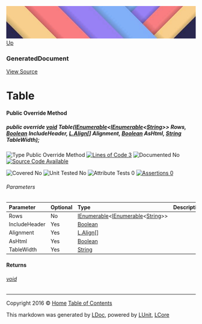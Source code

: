 ![](../Content/LDoc-banner-small.png "")
[Up](GeneratedDocument.md)

### GeneratedDocument
[View Source](../Markdown/Generators/GeneratedDocument.cs)

# Table

#### Public Override Method

##### public override <a href="https://msdn.microsoft.com/en-us/library/system.void.aspx" alt="">void</a> Table(<a href="https://msdn.microsoft.com/en-us/library/78dfe2yb.aspx" alt="" target="_blank">IEnumerable</a>&lt;<a href="https://msdn.microsoft.com/en-us/library/78dfe2yb.aspx" alt="" target="_blank">IEnumerable</a>&lt;<a href="https://msdn.microsoft.com/en-us/library/system.string.aspx" alt="">String</a>&gt;&gt; Rows, <a href="https://msdn.microsoft.com/en-us/library/system.boolean.aspx" alt="">Boolean</a> IncludeHeader, <a href="https://www.google.com/#q=C%23+LCore.Extensions.L.Align" alt="Search for 'LCore.Extensions.L.Align'" target="_blank">L.Align</a>[] Alignment, <a href="https://msdn.microsoft.com/en-us/library/system.boolean.aspx" alt="">Boolean</a> AsHtml, <a href="https://msdn.microsoft.com/en-us/library/system.string.aspx" alt="">String</a> TableWidth);

![Type Public Override Method](http://b.repl.ca/v1/Type-Public%20Override%20Method-blue.png "") [![Lines of Code 3](http://b.repl.ca/v1/Lines%20of%20Code-3-blue.png "")](../Markdown/Generators/GeneratedDocument.cs#L36)    ![Documented No](http://b.repl.ca/v1/Documented-No-red.png "") [![Source Code Available](http://b.repl.ca/v1/Source%20Code-Available-brightgreen.png "")](../Markdown/Generators/GeneratedDocument.cs#L36)

![Covered No](http://b.repl.ca/v1/Covered-No-red.png "") ![Unit Tested No](http://b.repl.ca/v1/Unit%20Tested-No-lightgrey.png "") ![Attribute Tests 0](http://b.repl.ca/v1/Attribute%20Tests-0-lightgrey.png "") [![Assertions 0](http://b.repl.ca/v1/Assertions-0-lightgrey.png "")](../Markdown/Generators/GeneratedDocument.cs)

###### Parameters

Parameter | Optional | Type | Description
:---  | :---  | :---  | :--- 
Rows | No | <a href="https://msdn.microsoft.com/en-us/library/78dfe2yb.aspx" alt="" target="_blank">IEnumerable</a>&lt;<a href="https://msdn.microsoft.com/en-us/library/78dfe2yb.aspx" alt="" target="_blank">IEnumerable</a>&lt;[String](https://msdn.microsoft.com/en-us/library/system.string.aspx)&gt;&gt; | 
IncludeHeader | Yes | [Boolean](https://msdn.microsoft.com/en-us/library/system.boolean.aspx) | 
Alignment | Yes | <a href="https://www.google.com/#q=C%23+LCore.Extensions.L.Align" alt="Search for 'LCore.Extensions.L.Align'" target="_blank">L.Align</a>[] | 
AsHtml | Yes | [Boolean](https://msdn.microsoft.com/en-us/library/system.boolean.aspx) | 
TableWidth | Yes | [String](https://msdn.microsoft.com/en-us/library/system.string.aspx) | 


#### Returns

###### [void](https://msdn.microsoft.com/en-us/library/system.void.aspx)



---

Copyright 2016 &copy; [Home](../../README.md) [Table of Contents](../../TableOfContents.md)

This markdown was generated by [LDoc](https://github.com/CodeSingularity/LDoc), powered by [LUnit](https://github.com/CodeSingularity/LUnit), [LCore](https://github.com/CodeSingularity/LCore)
